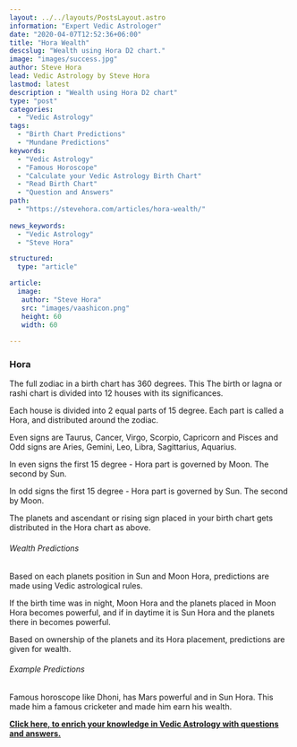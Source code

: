 ```yaml
---
layout: ../../layouts/PostsLayout.astro
information: "Expert Vedic Astrologer"
date: "2020-04-07T12:52:36+06:00"
title: "Hora Wealth"
descslug: "Wealth using Hora D2 chart."
image: "images/success.jpg"
author: Steve Hora
lead: Vedic Astrology by Steve Hora
lastmod: latest 
description : "Wealth using Hora D2 chart"
type: "post"
categories: 
  - "Vedic Astrology"
tags:
  - "Birth Chart Predictions"
  - "Mundane Predictions"
keywords:
  - "Vedic Astrology"
  - "Famous Horoscope"
  - "Calculate your Vedic Astrology Birth Chart"
  - "Read Birth Chart"
  - "Question and Answers"  
path:
  - "https://stevehora.com/articles/hora-wealth/"
  
news_keywords:
  - "Vedic Astrology"
  - "Steve Hora"

structured:
  type: "article"

article:
  image:
   author: "Steve Hora"
   src: "images/vaashicon.png"
   height: 60
   width: 60
  
---
```


### Hora

The full zodiac in a birth chart has 360 degrees. This The birth or lagna or rashi chart is divided into 12 houses with its significances.

Each house is divided into 2 equal parts of 15 degree. Each part is called a Hora, and distributed around the zodiac.

Even signs are Taurus, Cancer, Virgo, Scorpio, Capricorn and Pisces and Odd signs are Aries, Gemini, Leo, Libra, Sagittarius, Aquarius.

In even signs the first 15 degree - Hora part is governed by Moon. The second by Sun.

In odd signs the first 15 degree - Hora part is governed by Sun.  The second by Moon.

The planets and ascendant or rising sign placed in your birth chart gets distributed in the Hora chart as above.

###### Wealth Predictions

Based on each planets position in Sun and Moon Hora, predictions are made using Vedic astrological rules.

If the birth time was in night, Moon Hora and the planets placed in Moon Hora becomes powerful, and if in daytime it is Sun Hora and the planets there in becomes powerful.

Based on ownership of the planets and its Hora placement, predictions are given for wealth.

###### Example Predictions

Famous horoscope like Dhoni, has Mars powerful and in Sun Hora. This made him a famous cricketer and made him earn his wealth.

**[Click here, to enrich your knowledge in Vedic Astrology with questions and answers.](/articles/q2a-all-quora/)**